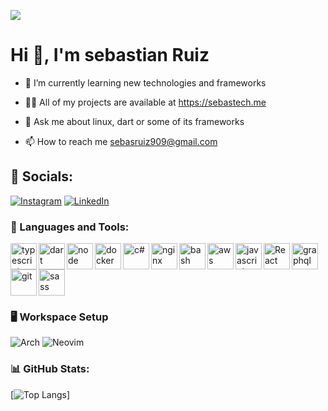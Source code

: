 [![](https://visitcount.itsvg.in/api?id=sebasruiz09&icon=0&color=0)](https://visitcount.itsvg.in)

<h1>Hi 👋, I'm sebastian Ruiz</h1>

- 🌱  I’m currently learning new technologies and frameworks

- 👨‍💻  All of my projects are available at https://sebastech.me
 
- 💬  Ask me about linux, dart or some of its frameworks

- 📫  How to reach me sebasruiz909@gmail.com

## 📨 Socials:
[![Instagram](https://img.shields.io/badge/Instagram-%23E4405F.svg?logo=Instagram&logoColor=white)](https://instagram.com/sebas_ruiz923)
[![LinkedIn](https://img.shields.io/badge/LinkedIn-%230077B5.svg?logo=linkedin&logoColor=white)](https://linkedin.com/in/sebastian-ruiz-dev) 

### 🔨 Languages and Tools:
<a href="https://www.typescriptlang.org/" target="_blank"> <img align="left" src="https://raw.githubusercontent.com/rahul-jha98/github_readme_icons/main/language_and_tools/square/typescript/typescript.svg" alt="typescript" height="42px"/> </a> 
<a href="https://dart.dev/" target="_blank"> <img align="left" src="https://raw.githubusercontent.com/rahul-jha98/github_readme_icons/main/language_and_tools/square/dart/dart.svg" alt="dart" height="42px"/> </a> 
<a href="https://nodejs.org/en" target="_blank"><img align="left" alt="node" height ="42px" src="https://raw.githubusercontent.com/rahul-jha98/github_readme_icons/main/language_and_tools/square/node/node.svg"></a>
<a href="https://www.docker.com/" target="_blank"> <img align="left" alt="docker" height ="42px" src="https://raw.githubusercontent.com/rahul-jha98/github_readme_icons/main/language_and_tools/square/docker/docker.svg"> </a>
<a href="https://dotnet.microsoft.com/es-es/languages/csharp" target="_blank"><img align="left" alt="c#" height ="42px" src="https://raw.githubusercontent.com/rahul-jha98/github_readme_icons/main/language_and_tools/square/c%23/c%23.svg"></a>
<a href="https://www.nginx.com/" target="_blank"><img align="left" alt="nginx" height ="42px" src="https://raw.githubusercontent.com/rahul-jha98/github_readme_icons/main/language_and_tools/square/nginx/nginx.svg"></a>
<a href="https://www.gnu.org/savannah-checkouts/gnu/bash/manual/bash.html" target="_blank"> <img align="left" src="https://raw.githubusercontent.com/rahul-jha98/github_readme_icons/main/language_and_tools/square/bash/bash.svg" alt="bash" height ="42px"/> </a>
<a href="https://docs.aws.amazon.com/" target="_blank"> <img align="left" alt="aws" height ="42px"  src="https://raw.githubusercontent.com/rahul-jha98/github_readme_icons/main/language_and_tools/square/aws/aws.svg"> </a>
<a href="https://developer.mozilla.org/en-US/docs/Web/JavaScript" target="_blank"><img align="left" alt="javascript" height ="42px" src="https://raw.githubusercontent.com/rahul-jha98/github_readme_icons/main/language_and_tools/square/javascript/javascript.svg"></a>
<a href="https://reactjs.org/" target="_blank"> <img align="left" alt="React" height ="42px" src="https://raw.githubusercontent.com/rahul-jha98/github_readme_icons/main/language_and_tools/square/react/react.svg"></a>
<a href="https://graphql.org/" target="_blank"><img align="left" alt="graphql" height ="42px" src="https://raw.githubusercontent.com/rahul-jha98/github_readme_icons/main/language_and_tools/square/graphql/graphql.svg"></a>
<a href="https://git-scm.com/" target="_blank"> <img src="https://raw.githubusercontent.com/rahul-jha98/github_readme_icons/main/language_and_tools/square/git-scm/git-scm.svg" align="left" alt="git" height='42px'/> </a>
<a href="https://sass-lang.com/documentation/" target="_blank"> <img src="https://raw.githubusercontent.com/rahul-jha98/github_readme_icons/main/language_and_tools/square/sass/sass.svg" alt="sass" height='42px'/> </a>

### 🖥️ Workspace Setup
![Arch](https://img.shields.io/badge/Arch%20Linux-1793D1?logo=arch-linux&logoColor=fff&style=for-the-badge)
![Neovim](https://img.shields.io/static/v1?style=for-the-badge&message=Neovim&color=57A143&logo=Neovim&logoColor=FFFFFF&label=)


### 📊 GitHub Stats:
 [![Top Langs](https://github-readme-stats.vercel.app/api/top-langs/?username=sebasruiz09&layout=compact&theme=tokyonight)]
